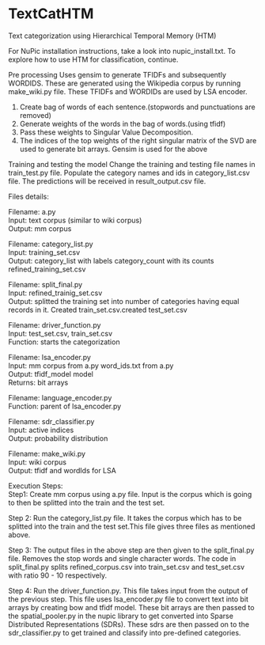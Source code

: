 # TextCatHTM
Text categorization using Hierarchical Temporal Memory (HTM)

For NuPic installation instructions, take a look into nupic_install.txt. To explore how to use HTM for classification, continue. 

Pre processing
Uses gensim to generate TFIDFs and subsequently WORDIDS. These are generated using the Wikipedia corpus by running make_wiki.py file. These TFIDFs and WORDIDs are used by LSA encoder. 
1. Create bag of words of each sentence.(stopwords and punctuations  are removed)
2. Generate weights of the words in the bag of words.(using tfidf)
3. Pass these weights to Singular Value Decomposition.
4. The indices of the top weights of the right singular matrix of the SVD are used to generate bit arrays. 
Gensim is used for the above 

Training and testing the model 
Change the training and testing file names in train_test.py file. Populate the category names and ids in category_list.csv file.  The predictions will be received in result_output.csv file. 

Files details:

Filename: a.py  
Input: text corpus (similar to wiki corpus)  
Output: mm corpus

Filename: category_list.py  
Input: training_set.csv  
Output: category_list with labels category_count with its counts refined_training_set.csv

Filename: split_final.py  
Input: refined_trainig_set.csv  
Output: splitted the training set into number of categories having equal records in it. Created train_set.csv.created test_set.csv

Filename: driver_function.py  
Input: test_set.csv, train_set.csv  
Function: starts the categorization


Filename: lsa_encoder.py  
Input: mm corpus from a.py word_ids.txt from a.py  
Output: tfidf_model model  
Returns: bit arrays

Filename: language_encoder.py   
Function: parent of lsa_encoder.py 

Filename: sdr_classifier.py  
Input: active indices  
Output: probability distribution 

Filename: make_wiki.py  
Input: wiki corpus  
Output: tfidf and wordIds for LSA

Execution Steps:  
Step1:  Create mm corpus using a.py file. Input is the corpus which is going to then be splitted into the train and the test set.

Step 2:  Run the category_list.py file. It takes the corpus which has to be splitted into the train and the test set.This file gives three files as mentioned above.

Step 3:  The output files in the above step are then given to the split_final.py file. Removes the stop words and single character words. The code in split_final.py splits refined_corpus.csv into train_set.csv and test_set.csv with ratio 90 - 10 respectively. 

Step 4:  Run the driver_function.py. This file takes input from the output of the previous step. This file uses lsa_encoder.py file to convert text into bit arrays by creating bow and tfidf model. These bit arrays are then passed to the spatial_pooler.py in the nupic library to get converted into Sparse Distributed Representations (SDRs). These sdrs are then passed on to the sdr_classifier.py to get trained and classify into pre-defined categories.
